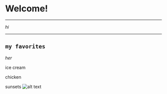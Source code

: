 # Welcome!
---
*hi*

---
`my favorites`
---

*her*

ice cream

chicken

sunsets
![alt text](https://images.unsplash.com/photo-1604725333736-1f962a6218d0?ixlib=rb-4.0.3&ixid=MnwxMjA3fDB8MHxzZWFyY2h8Mnx8YmVhdXRpZnVsJTIwc3Vuc2V0fGVufDB8fDB8fA%3D%3D&w=1000&q=80)


